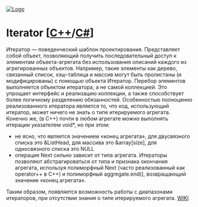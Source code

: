 [![Logo](https://raw.githubusercontent.com/ogycode/DesignPatterns/master/merch/Iterator.PNG)](https://github.com/ogycode/DesignPatterns/tree/master/src/BehavioralPatterns/Iterator)

# Iterator [[C++]()/[C#]()]
Итератор — поведенческий шаблон проектирования. Представляет собой объект, позволяющий получить последовательный доступ к элементам объекта-агрегата без использования описаний каждого из агрегированных объектов. Например, такие элементы как дерево, связанный список, хэш-таблица и массив могут быть пролистаны (и модифицированы) с помощью объекта Итератор. Перебор элементов выполняется объектом итератора, а не самой коллекцией. Это упрощает интерфейс и реализацию коллекции, а также способствует более логичному разделению обязанностей. Особенностью полноценно реализованного итератора является то, что код, использующий итератор, может ничего не знать о типе итерируемого агрегата. Конечно же, (в С++) почти в любом агрегате можно выполнять итерации указателем void*, но при этом:
  - не ясно, что является значением «конец агрегата», для двусвязного списка это &ListHead, для массива это &array[size], для односвязного списка это NULL
  - операция Next сильно зависит от типа агрегата.
Итераторы позволяют абстрагироваться от типа и признака окончания агрегата, используя полиморфный Next (часто реализованный как operator++ в С++) и полиморфный aggregate.end(), возвращающий значение «конец агрегата».

Таким образом, появляется возможность работы с диапазонами итераторов, при отсутствии знания о типе итерируемого агрегата. [WIKI](https://ru.wikipedia.org/wiki/%D0%98%D1%82%D0%B5%D1%80%D0%B0%D1%82%D0%BE%D1%80_(%D1%88%D0%B0%D0%B1%D0%BB%D0%BE%D0%BD_%D0%BF%D1%80%D0%BE%D0%B5%D0%BA%D1%82%D0%B8%D1%80%D0%BE%D0%B2%D0%B0%D0%BD%D0%B8%D1%8F))